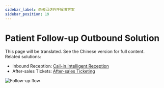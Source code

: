 ```yaml
---
sidebar_label: 患者回访外呼解决方案
sidebar_position: 19
---
```


# Patient Follow-up Outbound Solution

This page will be translated. See the Chinese version for full content. Related solutions:
- Inbound Reception: [Call-in Intelligent Reception](./call_in_auto)
- After-sales Tickets: [After-sales Ticketing](./ticket_after_sales)

<img src="/img/solution/patient_follow_up_flow.svg" alt="Follow-up flow" />
